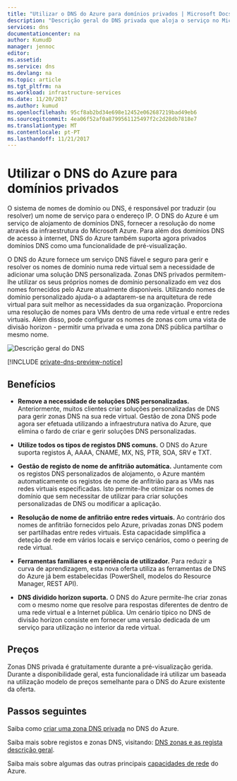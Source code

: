 ```yaml
---
title: "Utilizar o DNS do Azure para domínios privados | Microsoft Docs"
description: "Descrição geral do DNS privada que aloja o serviço no Microsoft Azure."
services: dns
documentationcenter: na
author: KumudD
manager: jennoc
editor: 
ms.assetid: 
ms.service: dns
ms.devlang: na
ms.topic: article
ms.tgt_pltfrm: na
ms.workload: infrastructure-services
ms.date: 11/20/2017
ms.author: kumud
ms.openlocfilehash: 95cf8ab2bd34e698e12452e062687219bad49eb6
ms.sourcegitcommit: 4ea06f52af0a8799561125497f2c2d28db7818e7
ms.translationtype: MT
ms.contentlocale: pt-PT
ms.lasthandoff: 11/21/2017
---
```

# <a name="using-azure-dns-for-private-domains"></a>Utilizar o DNS do Azure para domínios privados
O sistema de nomes de domínio ou DNS, é responsável por traduzir (ou resolver) um nome de serviço para o endereço IP. O DNS do Azure é um serviço de alojamento de domínios DNS, fornecer a resolução do nome através da infraestrutura do Microsoft Azure.  Para além dos domínios DNS de acesso à internet, DNS do Azure também suporta agora privados domínios DNS como uma funcionalidade de pré-visualização.  
 
O DNS do Azure fornece um serviço DNS fiável e seguro para gerir e resolver os nomes de domínio numa rede virtual sem a necessidade de adicionar uma solução DNS personalizada. Zonas DNS privados permitem-lhe utilizar os seus próprios nomes de domínio personalizado em vez dos nomes fornecidos pelo Azure atualmente disponíveis.  Utilizando nomes de domínio personalizado ajuda-o a adaptarem-se na arquitetura de rede virtual para suit melhor as necessidades da sua organização. Proporciona uma resolução de nomes para VMs dentro de uma rede virtual e entre redes virtuais. Além disso, pode configurar os nomes de zonas com uma vista de divisão horizon - permitir uma privada e uma zona DNS pública partilhar o mesmo nome.

![Descrição geral do DNS](./media/private-dns-overview/scenario.png)

[!INCLUDE [private-dns-preview-notice](../../includes/private-dns-preview-notice.md)]

## <a name="benefits"></a>Benefícios

* **Remove a necessidade de soluções DNS personalizadas.** Anteriormente, muitos clientes criar soluções personalizadas de DNS para gerir zonas DNS na sua rede virtual.  Gestão de zona DNS pode agora ser efetuada utilizando a infraestrutura nativa do Azure, que elimina o fardo de criar e gerir soluções DNS personalizadas.

* **Utilize todos os tipos de registos DNS comuns.**  O DNS do Azure suporta registos A, AAAA, CNAME, MX, NS, PTR, SOA, SRV e TXT.

* **Gestão de registo de nome de anfitrião automática.** Juntamente com os registos DNS personalizados de alojamento, o Azure mantém automaticamente os registos de nome de anfitrião para as VMs nas redes virtuais especificadas.  Isto permite-lhe otimizar os nomes de domínio que sem necessitar de utilizar para criar soluções personalizadas de DNS ou modificar a aplicação.

* **Resolução de nome de anfitrião entre redes virtuais.** Ao contrário dos nomes de anfitrião fornecidos pelo Azure, privadas zonas DNS podem ser partilhadas entre redes virtuais.  Esta capacidade simplifica a deteção de rede em vários locais e serviço cenários, como o peering de rede virtual.

* **Ferramentas familiares e experiência de utilizador.** Para reduzir a curva de aprendizagem, esta nova oferta utiliza as ferramentas de DNS do Azure já bem estabelecidas (PowerShell, modelos do Resource Manager, REST API).

* **DNS dividido horizon suporta.** O DNS do Azure permite-lhe criar zonas com o mesmo nome que resolve para respostas diferentes de dentro de uma rede virtual e a Internet pública.  Um cenário típico no DNS de divisão horizon consiste em fornecer uma versão dedicada de um serviço para utilização no interior da rede virtual.


## <a name="pricing"></a>Preços

Zonas DNS privada é gratuitamente durante a pré-visualização gerida. Durante a disponibilidade geral, esta funcionalidade irá utilizar um baseada na utilização modelo de preços semelhante para o DNS do Azure existente da oferta. 


## <a name="next-steps"></a>Passos seguintes

Saiba como [criar uma zona DNS privada](./private-dns-getstarted-powershell.md) no DNS do Azure.

Saiba mais sobre registos e zonas DNS, visitando: [DNS zonas e as regista descrição geral](dns-zones-records.md).

Saiba mais sobre algumas das outras principais [capacidades de rede](../networking/networking-overview.md) do Azure.

